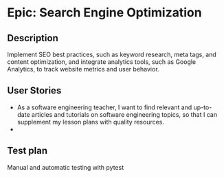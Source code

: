 # Epic: Search Engine Optimization
## Description
Implement SEO best practices, such as keyword research, meta tags, and content optimization, and integrate analytics tools, such as Google Analytics, to track website metrics and user behavior.
## User Stories
* As a software engineering teacher, I want to find relevant and up-to-date articles and tutorials on software engineering topics, so that I can supplement my lesson plans with quality resources.
* 


## Test plan
Manual and automatic testing with pytest